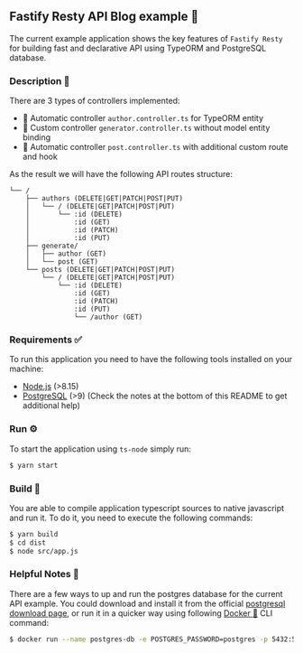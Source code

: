 ## Fastify Resty API Blog example :memo:

The current example application shows the key features of `Fastify Resty` for building fast and declarative API using TypeORM and PostgreSQL database.

### Description :link:

There are 3 types of controllers implemented:

- :wrench: Automatic controller `author.controller.ts` for TypeORM entity
- :wrench: Custom controller `generator.controller.ts` without model entity binding
- :wrench: Automatic controller `post.controller.ts` with additional custom route and hook

As the result we will have the following API routes structure:

```
└── /
    ├── authors (DELETE|GET|PATCH|POST|PUT)
    │   └── / (DELETE|GET|PATCH|POST|PUT)
    │       └── :id (DELETE)
    │           :id (GET)
    │           :id (PATCH)
    │           :id (PUT)
    ├── generate/
    │   ├── author (GET)
    │   └── post (GET)
    └── posts (DELETE|GET|PATCH|POST|PUT)
        └── / (DELETE|GET|PATCH|POST|PUT)
            └── :id (DELETE)
                :id (GET)
                :id (PATCH)
                :id (PUT)
                └── /author (GET)
```

### Requirements :white_check_mark:

To run this application you need to have the following tools installed on your machine:

- [Node.js](https://nodejs.org) (>8.15)
- [PostgreSQL](https://www.postgresql.org/) (>9) (Check the notes at the bottom of this README to get additional help)

### Run :gear:

To start the application using `ts-node` simply run:

```sh
$ yarn start
```

### Build :hammer:

You are able to compile application typescript sources to native javascript and run it.
To do it, you need to execute the following commands:

```sh
$ yarn build
$ cd dist
$ node src/app.js
```

### Helpful Notes :moyai:

There are a few ways to up and run the postgres database for the current API example.
You could download and install it from the official [postgresql download page](https://www.postgresql.org/download/), or
run it in a quicker way using following [Docker :whale:](https://www.docker.com/)  CLI command:

```sh
$ docker run --name postgres-db -e POSTGRES_PASSWORD=postgres -p 5432:5432 -d postgres
```
